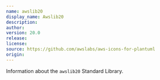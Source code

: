 ```yaml
---
name: awslib20
display_name: Awslib20
description: 
author: 
version: 20.0
release: 
license: 
source: https://github.com/awslabs/aws-icons-for-plantuml
origin: 
---
```


Information about the `awslib20` Standard Library.
